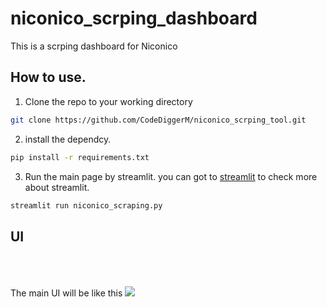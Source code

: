 # niconico_scrping_dashboard
 This is a scrping dashboard for Niconico

## How to use.

1. Clone the repo to your working directory
```bash
git clone https://github.com/CodeDiggerM/niconico_scrping_tool.git
```
2. install the dependcy.
```bash
pip install -r requirements.txt
```
3. Run the main page by streamlit.
you can got to [streamlit](https://github.com/streamlit/streamlit) to check more about streamlit.

```bash
streamlit run niconico_scraping.py
````

## UI 
The main UI will be like this
<img src="MainUI.png" style="margin-top:50px"></img>
